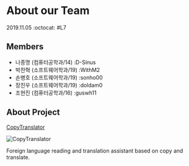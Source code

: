 # About our Team
2019.11.05 :octocat: #L7

## Members
- 나종명 (컴퓨터공학과/14) :D-Sinus
- 박찬혁 (소프트웨어학과/19) :WithM2
- 손병호 (소프트웨어학과/19) :sonho00
- 장진우 (소프트웨어학과/19) :doldam0
- 조현진 (컴퓨터공학과/16) :guswh11

## About Project
[CopyTranslator](https://github.com/CopyTranslator/CopyTranslator)

![CopyTranslator](https://user-images.githubusercontent.com/22427645/50773452-d738dd80-12cb-11e9-9b7c-45e5d7f74c8a.png)

Foreign language reading and translation assistant based on copy and translate.
